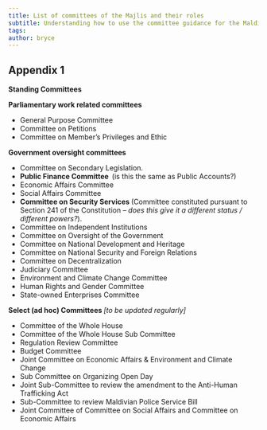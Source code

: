 ```yaml
---
title: List of committees of the Majlis and their roles
subtitle: Understanding how to use the committee guidance for the Maldives Parliament
tags: 
author: bryce
---
```


<h2><span>Appendix 1</span></h2>
<p><strong>Standing Committees</strong></p>
<p><strong>Parliamentary work related committees&nbsp;</strong></p>
<ul>
<li aria-level="3"><span>General Purpose Committee</span></li>
<li aria-level="3"><span>Committee on Petitions</span></li>
<li aria-level="3"><span>Committee on Member&rsquo;s Privileges and Ethic</span></li>
</ul>
<p><strong>Government oversight committees</strong></p>
<ul>
<li aria-level="3"><span>Committee on Secondary Legislation.</span></li>
<li aria-level="3"><strong>Public Finance Committee&nbsp; </strong><span>(is this the same as Public Accounts?)</span></li>
<li aria-level="3"><span>Economic Affairs Committee</span></li>
<li aria-level="3"><span>Social Affairs Committee</span></li>
<li aria-level="3"><strong>Committee on Security Services </strong><span>(Committee constituted pursuant to Section 241 of the Constitution </span><em><span>&ndash; does this give it a different status / different powers?</span></em><span>).</span></li>
<li aria-level="3"><span>Committee on Independent Institutions</span></li>
<li aria-level="3"><span>Committee on Oversight of the Government</span></li>
<li aria-level="3"><span>Committee on National Development and Heritage</span></li>
<li aria-level="3"><span>Committee on National Security and Foreign Relations</span></li>
<li aria-level="3"><span>Committee on Decentralization</span></li>
<li aria-level="3"><span>Judiciary Committee</span></li>
<li aria-level="3"><span>Environment and Climate Change Committee</span></li>
<li aria-level="3"><span>Human Rights and Gender Committee</span></li>
<li aria-level="3"><span>State-owned Enterprises Committee</span></li>
</ul>
<p><strong>Select (ad hoc) Committees </strong><em><span>[to be updated regularly]</span></em></p>
<ul>
<li aria-level="3"><span>Committee of the Whole House</span></li>
<li aria-level="3"><span>Committee of the Whole House Sub Committee</span></li>
<li aria-level="3"><span>Regulation Review Committee</span></li>
<li aria-level="3"><span>Budget Committee</span></li>
<li aria-level="3"><span>Joint Committee on Economic Affairs &amp; Environment and Climate Change</span></li>
<li aria-level="3"><span>Sub Committee on Organizing Open Day</span></li>
<li aria-level="3"><span>Joint Sub-Committee to review the amendment to the Anti-Human Trafficking Act</span></li>
<li aria-level="3"><span>Sub-Committee to review Maldivian Police Service Bill</span></li>
<li aria-level="3"><span>Joint Committee of Committee on Social Affairs and Committee on Economic Affairs</span></li>
</ul>